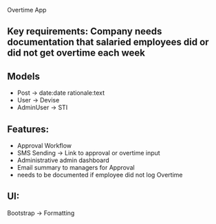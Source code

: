 Overtime App

## Key requirements: Company needs documentation that salaried employees did or did not get overtime each week

## Models
- Post -> date:date rationale:text
- User -> Devise
- AdminUser -> STI

## Features:
- Approval Workflow
- SMS Sending -> Link to approval or overtime input
- Administrative admin dashboard
- Email summary to managers for Approval
- needs to be documented if employee did not log Overtime

## UI:
Bootstrap -> Formatting
